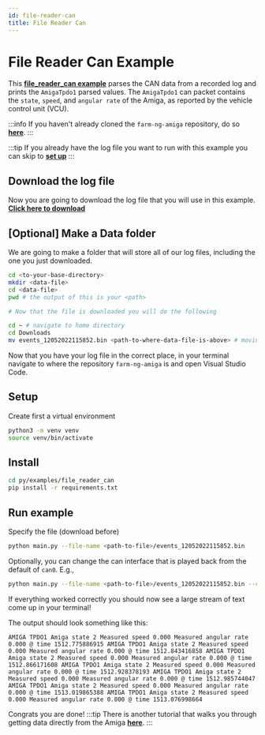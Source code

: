 ```yaml
---
id: file-reader-can
title: File Reader Can
---
```


# File Reader Can Example

This [**file_reader_can example**](https://github.com/farm-ng/farm-ng-amiga/tree/main/py/examples/file_reader_can) parses the CAN data from a recorded log and prints the `AmigaTpdo1` parsed values. The `AmigaTpdo1` can packet contains
the `state`, `speed`, and `angular rate` of the Amiga, as reported by the vehicle control unit (VCU).

:::info
If you haven't already cloned the `farm-ng-amiga` repository, do so [**here**](/docs/brain/brain-install.md#clone-the-repository).
:::

:::tip
If you already have the log file you want to run with this example you can skip to [**set up**](#setup)
:::

## Download the log file
Now you are going to download the log file that you will use in this example.
[**Click here to download**](https://farm-ng-dev-auto-plot-mvp.s3.us-west-2.amazonaws.com/datasets/western-growers-2022-12-05/events_12052022115852.bin)

## [Optional] Make a Data folder
We are going to make a folder that will store all of our log files, including the one you just downloaded.
```bash
cd <to-your-base-directory>
mkdir <data-file>
cd <data-file>
pwd # the output of this is your <path>

# Now that the file is downloaded you will do the following

cd ~ # navigate to home directory
cd Downloads
mv events_12052022115852.bin <path-to-where-data-file-is-above> # moving the data to to data-folder
```
 Now that you have your log file in the correct place, in your terminal navigate to where the repository `farm-ng-amiga` is and open Visual Studio Code.

 ## Setup

Create first a virtual environment

```bash
python3 -m venv venv
source venv/bin/activate
```

## Install

```bash
cd py/examples/file_reader_can
pip install -r requirements.txt
```

## Run example

Specify the file (download before)

```bash
python main.py --file-name <path-to-file>/events_12052022115852.bin
```

Optionally, you can change the can interface that is played back from the default of `can0`. E.g.,

```bash
python main.py --file-name <path-to-file>/events_12052022115852.bin --can-interface vcan0
```
If everything worked correctly you should now see a large stream of text come up in your terminal!

The output should look something like this:

`AMIGA TPDO1 Amiga state 2 Measured speed 0.000 Measured angular rate 0.000 @ time 1512.775886915
AMIGA TPDO1 Amiga state 2 Measured speed 0.000 Measured angular rate 0.000 @ time 1512.843416858
AMIGA TPDO1 Amiga state 2 Measured speed 0.000 Measured angular rate 0.000 @ time 1512.866171608
AMIGA TPDO1 Amiga state 2 Measured speed 0.000 Measured angular rate 0.000 @ time 1512.928378193
AMIGA TPDO1 Amiga state 2 Measured speed 0.000 Measured angular rate 0.000 @ time 1512.985744047
AMIGA TPDO1 Amiga state 2 Measured speed 0.000 Measured angular rate 0.000 @ time 1513.019865388
AMIGA TPDO1 Amiga state 2 Measured speed 0.000 Measured angular rate 0.000 @ time 1513.076998664`

Congrats you are done!
:::tip
There is another tutorial that walks you through getting data directly from the Amiga [**here**](docs/examples/import_log_file/README.md).
:::
